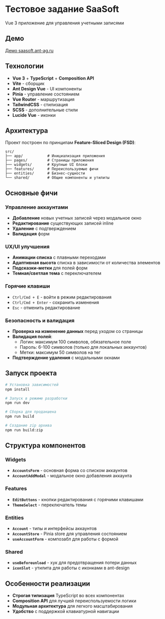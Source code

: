 # Тестовое задание SaaSoft

Vue 3 приложение для управления учетными записями

## Демо

[Демо saasoft.ant-ag.ru](https://saasoft.ant-ag.ru)

## Технологии

- **Vue 3** + **TypeScript** + **Composition API**
- **Vite** - сборщик
- **Ant Design Vue** - UI компоненты
- **Pinia** - управление состоянием
- **Vue Router** - маршрутизация
- **TailwindCSS** - стилизация
- **SCSS** - дополнительные стили
- **Lucide Vue** - иконки

## Архитектура

Проект построен по принципам **Feature-Sliced Design (FSD)**:

```
src/
├── app/           # Инициализация приложения
├── pages/         # Страницы приложения
├── widgets/       # Крупные UI блоки
├── features/      # Переиспользуемые фичи
├── entities/      # Бизнес-сущности
└── shared/        # Общие компоненты и утилиты
```

## Основные фичи

### Управление аккаунтами

- **Добавление** новых учетных записей через модальное окно
- **Редактирование** существующих записей inline
- **Удаление** с подтверждением
- **Валидация** форм

### UX/UI улучшения

- **Анимации списка** с плавными переходами
- **Адаптивная высота** списка в зависимости от количества элементов
- **Подсказки-метки** для полей форм
- **Темная/светлая тема** с переключателем

### Горячие клавиши

- `Ctrl/Cmd + E` - войти в режим редактирования
- `Ctrl/Cmd + Enter` - сохранить изменения
- `Esc` - отменить редактирование

### Безопасность и валидация

- **Проверка на изменение данных** перед уходом со страницы
- **Валидация полей**:
  - Логин: максимум 100 символов, обязательное поле
  - Пароль: 6-100 символов (только для локальных аккаунтов)
  - Метки: максимум 50 символов на тег
- **Подтверждение удаления** с модальными окнами

## Запуск проекта

```bash
# Установка зависимостей
npm install

# Запуск в режиме разработки
npm run dev

# Сборка для продакшена
npm run build

# Создание zip архива
npm run build:zip
```

## Структура компонентов

### Widgets

- **`AccountsForm`** - основная форма со списком аккаунтов
- **`AccountAddModal`** - модальное окно добавления аккаунта

### Features

- **`EditButtons`** - кнопки редактирования с горячими клавишами
- **`ThemeSelect`** - переключатель темы

### Entities

- **`Account`** - типы и интерфейсы аккаунтов
- **`AccountStore`** - Pinia store для управления состоянием
- **`useAccountForm`** - композабл для работы с формой

### Shared

- **`useBeforeunload`** - хук для предотвращения потери данных
- **`iconSlot`** - утилита для работы с иконками в ant-design

## Особенности реализации

- **Строгая типизация** TypeScript во всех компонентах
- **Composition API** для лучшей переиспользуемости логики
- **Модульная архитектура** для легкого масштабирования
- **Удобство** с поддержкой клавиатурной навигации
